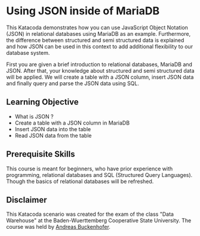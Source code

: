 # Using JSON inside of MariaDB

This Katacoda demonstrates how you can use JavaScript Object Notation (JSON) in relational databases using MariaDB as an
example. Furthermore, the difference between structured and semi structured data is explained and how JSON can be used
in this context to add additional flexibility to our database system.

First you are given a brief introduction to relational databases, MariaDB and JSON. After that, your knowledge about
structured and semi structured data will be applied. We will create a table with a JSON column, insert JSON data and 
finally query and parse the JSON data using SQL.

## Learning Objective

- What is JSON ?
- Create a table with a JSON column in MariaDB
- Insert JSON data into the table
- Read JSON data from the table

## Prerequisite Skills

This course is meant for beginners, who have prior experience with programming, relational databases and 
SQL (Structured Query Languages). Though the basics of relational databases will be refreshed.

## Disclaimer

This Katacoda scenario was created for the exam of the class "Data Warehouse" at the Baden-Wuerttemberg Cooperative State University.
The course was held by [Andreas Buckenhofer](https://www.katacoda.com/buckenhofer).


